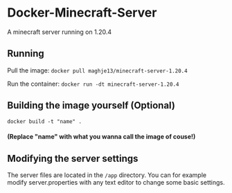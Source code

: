 # Docker-Minecraft-Server
A minecraft server running on 1.20.4

## Running
Pull the image: ```docker pull maghje13/minecraft-server-1.20.4```

Run the container: ```docker run -dt minecraft-server-1.20.4```

## Building the image yourself (Optional)
```docker build -t "name" .```

#### (Replace "name" with what you wanna call the image of couse!)
## Modifying the server settings
The server files are located in the ```/app``` directory. You can for example modify server.properties with any text editor to change some basic settings.
